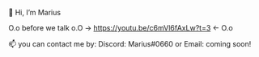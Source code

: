 👋 Hi, I’m Marius

O.o before we talk o.O -> https://youtu.be/c6mVl6fAxLw?t=3  <- O.o

📫 you can contact me by:
Discord: Marius#0660
or
Email: coming soon!
